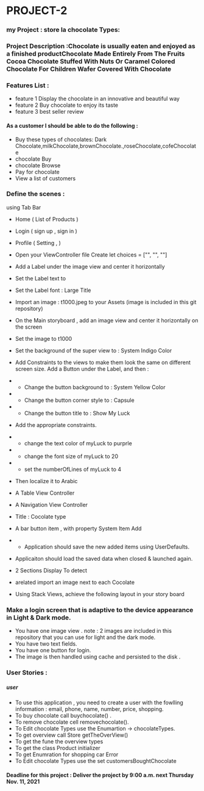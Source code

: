 # PROJECT-2




### my Project : store la chocolate Types:


### Project Description :Chocolate is usually eaten and enjoyed as a finished productChocolate Made Entirely From The Fruits Cocoa Chocolate Stuffed With Nuts Or Caramel Colored Chocolate For Children Wafer Covered With Chocolate 




### Features List :

- feature 1  Display the chocolate in an innovative and beautiful way
- feature 2  Buy chocolate to enjoy its taste
- feature 3  best seller review

#### As a customer I should be able to do the following :
- Buy these types of chocolates: Dark Chocolate,milkChocolate,brownChocolate.,roseChocolate,cofeChocolate
- chocolate  Buy
- chocolate Browse
- Pay for chocolate
- View a list of customers



### Define the scenes :
using Tab Bar
- Home ( List of Products )

- Login ( sign up , sign in ) 
- Profile ( Setting , )
- Open your ViewController file
Create  let choices = ["", "", ""]
- Add a Label under the image view and center it horizontally 
- Set the Label text to 
- Set the Label font : Large Title
- Import an image : t1000.jpeg to your Assets (image is included in this git repository)
- On the Main storyboard , add an image view and center it horizontally on the screen 
- Set the image to t1000
- Set the background of the super view to : System Indigo Color
- Add Constraints to the views  to make them look the same on different screen size.
 Add a Button under the Label, and then :
- - Change the button background to : System Yellow Color
- - Change the button corner style to : Capsule 
- - Change the button title to : Show My Luck
- Add the appropriate constraints.
- - change the text color of myLuck to purprle
- - change the font size of myLuck to 20 
- - set the numberOfLines of myLuck to 4
- Then localize it to Arabic 
- A Table View Controller
- A Navigation View Controller
- Title : Cocolate type
- A bar button item , with property System Item Add 
- - Application should save the new added items using UserDefaults.
- Applicaiton should load the saved data when closed & launched again.

- 2 Sections Display To detect 
- arelated import an image next to each Cocolate

- Using Stack Views, achieve the following layout in your story board

### Make a login screen that is adaptive to the device appearance in Light & Dark mode. 

- You have one image view . note : 2 images are included in this repository  that you can use for light and the dark mode.
- You have two text fields.
- You have one button for login.
- The image is then handled using cache and persisted to the disk . 


### User Stories :
   
##### user
- To use this application , you need to create a user with the fowlling information : email, phone, name, number, price, shopping.
- To buy chocolate call buychocolate() . 
- To remove chocolate cell removechocolate().
- To Edit chocolate Types use the Enumartion -> chocolateTypes.
- To get overview call Store  getTheOverView()
- To get the fune the overview types
- To get the class Product  initializer
- To get Enumration for shopping car Error
- To Edit chocolate Types use the set  customersBoughtChocolate




#### Deadline for this project :  Deliver the project by 9:00 a.m. next Thursday Nov. 11, 2021 
